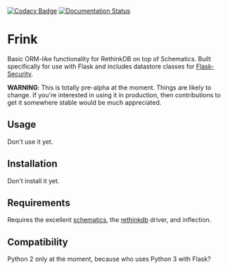 [![Codacy Badge](https://api.codacy.com/project/badge/grade/8d673c27b08f4b268b484c1deb5cfe9f)](https://www.codacy.com/app/drcongo/frink)
[![Documentation Status](https://readthedocs.org/projects/frink/badge/?version=latest)](http://frink.readthedocs.org/en/latest/?badge=latest)

# Frink

Basic ORM-like functionality for RethinkDB on top of Schematics. Built specifically for use with Flask and includes datastore classes for [Flask-Security](https://github.com/mattupstate/flask-security).

**WARNING**: This is totally pre-alpha at the moment. Things are likely to change. If you're interested in using it in production, then contributions to get it somewhere stable would be much appreciated.

## Usage

Don't use it yet.

## Installation

Don't install it yet.

## Requirements

Requires the excellent [schematics](https://github.com/schematics/schematics), the [rethinkdb](https://pypi.python.org/pypi/rethinkdb/) driver, and inflection.

## Compatibility

Python 2 only at the moment, because who uses Python 3 with Flask?

